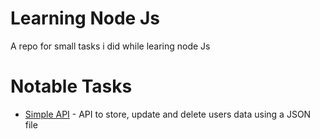 # Learning Node Js

A repo for small tasks i did while learing node Js

# Notable Tasks
* [Simple API](https://github.com/hardope/learn-node/tree/main/learn-express) - API to store, update and delete users data using a JSON file 